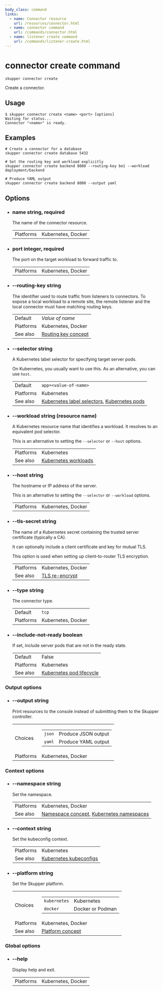 ```yaml
---
body_class: command
links:
  - name: Connector resource
    url: /resources/connector.html
  - name: connector command
    url: /commands/connector.html
  - name: listener create command
    url: /commands/listener-create.html
---
```


# connector create command

<section>

`skupper connector create`

Create a connector.

</section>

<section>

## Usage

~~~ shell
$ skupper connector create <name> <port> [options]
Waiting for status...
Connector "<name>" is ready.
~~~

</section>

<section>

## Examples

~~~
# Create a connector for a database
skupper connector create database 5432

# Set the routing key and workload explicitly
skupper connector create backend 8080 --routing-key be1 --workload deployment/backend

# Produce YAML output
skupper connector create backend 8080 --output yaml
~~~

</section>

<section>

## Options

- <h3 id="name">name <span class="option-info">string, required</span></h3>

  The name of the connector resource.

  | | |
  |-|-|
  | Platforms | Kubernetes, Docker |
  
- <h3 id="port">port <span class="option-info">integer, required</span></h3>

  The port on the target workload to forward traffic to.

  | | |
  |-|-|
  | Platforms | Kubernetes, Docker |
  
- <h3 id="routing-key">--routing-key <span class="option-info">string</span></h3>

  The identifier used to route traffic from listeners to
  connectors.  To expose a local workload to a remote
  site, the remote listener and the local connector must
  have matching routing keys.

  | | |
  |-|-|
  | Default | _Value of name_ |
  | Platforms | Kubernetes, Docker |
  | See also | [Routing key concept]({{site_prefix}}/concepts/routing-key.html) |
  
- <h3 id="selector">--selector <span class="option-info">string</span></h3>

  A Kubernetes label selector for specifying target server
  pods.
  
  On Kubernetes, you usually want to use this.  As an
  alternative, you can use `host`.

  | | |
  |-|-|
  | Default | `app=<value-of-name>` |
  | Platforms | Kubernetes |
  | See also | [Kubernetes label selectors]({{site_prefix}}https://kubernetes.io/docs/concepts/overview/working-with-objects/labels/#label-selectors), [Kubernetes pods]({{site_prefix}}https://kubernetes.io/docs/concepts/workloads/pods/) |
  
- <h3 id="workload">--workload <span class="option-info">string (resource name)</span></h3>

  A Kubernetes resource name that identifies a workload.
  It resolves to an equivalent pod selector.
  
  This is an alternative to setting the `--selector` or
  `--host` options.

  | | |
  |-|-|
  | Platforms | Kubernetes |
  | See also | [Kubernetes workloads]({{site_prefix}}https://kubernetes.io/docs/concepts/workloads/) |
  
- <h3 id="host">--host <span class="option-info">string</span></h3>

  The hostname or IP address of the server.
  
  This is an alternative to setting the `--selector` or
  `--workload` options.

  | | |
  |-|-|
  | Platforms | Kubernetes, Docker |
  
- <h3 id="tls-secret">--tls-secret <span class="option-info">string</span></h3>

  The name of a Kubernetes secret containing the trusted
  server certificate (typically a CA).
  
  It can optionally include a client certificate and key for
  mutual TLS.
  
  This option is used when setting up client-to-router TLS
  encryption.

  | | |
  |-|-|
  | Platforms | Kubernetes, Docker |
  | See also | [TLS re-encrypt]({{site_prefix}}) |
  
- <h3 id="type">--type <span class="option-info">string</span></h3>

  The connector type.

  | | |
  |-|-|
  | Default | `tcp` |
  | Platforms | Kubernetes, Docker |
  
- <h3 id="include-not-ready">--include-not-ready <span class="option-info">boolean</span></h3>

  If set, include server pods that are not in the ready
  state.

  | | |
  |-|-|
  | Default | False |
  | Platforms | Kubernetes |
  | See also | [Kubernetes pod lifecycle]({{site_prefix}}https://kubernetes.io/docs/concepts/workloads/pods/pod-lifecycle/) |
  
### Output options

- <h3 id="output">--output <span class="option-info">string</span></h3>

  Print resources to the console instead of submitting
  them to the Skupper controller.

  | | |
  |-|-|
  | Choices | <table><tr><td><code>json</code></td><td>Produce JSON output</td></tr><tr><td><code>yaml</code></td><td>Produce YAML output</td></tr></table> |
  | Platforms | Kubernetes, Docker |
  
### Context options

- <h3 id="namespace">--namespace <span class="option-info">string</span></h3>

  Set the namespace.

  | | |
  |-|-|
  | Platforms | Kubernetes, Docker |
  | See also | [Namespace concept]({{site_prefix}}/concepts/namespace.html), [Kubernetes namespaces]({{site_prefix}}https://kubernetes.io/docs/concepts/overview/working-with-objects/namespaces/) |
  
- <h3 id="context">--context <span class="option-info">string</span></h3>

  Set the kubeconfig context.

  | | |
  |-|-|
  | Platforms | Kubernetes |
  | See also | [Kubernetes kubeconfigs]({{site_prefix}}https://kubernetes.io/docs/concepts/configuration/organize-cluster-access-kubeconfig/) |
  
- <h3 id="platform">--platform <span class="option-info">string</span></h3>

  Set the Skupper platform.

  | | |
  |-|-|
  | Choices | <table><tr><td><code>kubernetes</code></td><td>Kubernetes</td></tr><tr><td><code>docker</code></td><td>Docker or Podman</td></tr></table> |
  | Platforms | Kubernetes, Docker |
  | See also | [Platform concept]({{site_prefix}}/concepts/platform.html) |
  
### Global options

- <h3 id="help">--help <span class="option-info"></span></h3>

  Display help and exit.

  | | |
  |-|-|
  | Platforms | Kubernetes, Docker |
  
</section>
